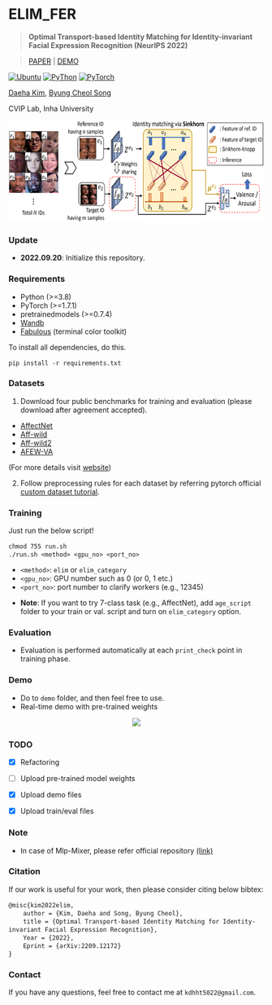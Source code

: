 # ELIM_FER

> **Optimal Transport-based Identity Matching for Identity-invariant Facial Expression Recognition (NeurIPS 2022)**<br>

> [PAPER](https://arxiv.org/abs/2209.12172) | [DEMO](https://github.com/kdhht2334/ELIM_FER/tree/main/demo)

<a href="https://releases.ubuntu.com/16.04/"><img alt="Ubuntu" src="https://img.shields.io/badge/Ubuntu-16.04-green"></a>
<a href="https://www.python.org/downloads/release/python-370/"><img alt="PyThon" src="https://img.shields.io/badge/Python-v3.8-blue"></a>
<a href="https://pytorch.org/get-started/locally/"><img alt="PyTorch" src="https://img.shields.io/badge/PyTorch-ee4c2c?logo=pytorch&logoColor=white"></a>



[Daeha Kim](https://scholar.google.co.kr/citations?user=PVt7f0YAAAAJ&hl=ko), [Byung Cheol Song](https://scholar.google.co.kr/citations?user=yo-cOtMAAAAJ&hl=ko)

CVIP Lab, Inha University

<p align="center">
<img src="https://github.com/kdhht2334/ELIM_FER/blob/main/pics/main.png" height="200", width="3000"/>
</p>

### Update

- __2022.09.20__: Initialize this repository.


### Requirements

- Python (>=3.8)
- PyTorch (>=1.7.1)
- pretrainedmodels (>=0.7.4)
- [Wandb](https://wandb.ai/)
- [Fabulous](https://github.com/jart/fabulous) (terminal color toolkit)

To install all dependencies, do this.

```
pip install -r requirements.txt
```

### Datasets

1. Download four public benchmarks for training and evaluation (please download after agreement accepted).

  - [AffectNet](http://mohammadmahoor.com/affectnet/)
  - [Aff-wild](https://ibug.doc.ic.ac.uk/resources/first-affect-wild-challenge/) 
  - [Aff-wild2](https://ibug.doc.ic.ac.uk/resources/aff-wild2/)
  - [AFEW-VA](https://ibug.doc.ic.ac.uk/resources/afew-va-database/)
 
 (For more details visit [website](https://ibug.doc.ic.ac.uk/))

2. Follow preprocessing rules for each dataset by referring pytorch official [custom dataset tutorial](https://pytorch.org/tutorials/beginner/data_loading_tutorial.html).

### Training

Just run the below script!
```
chmod 755 run.sh
./run.sh <method> <gpu_no> <port_no> 
```
- `<method>`: `elim` or `elim_category`
- `<gpu_no>`: GPU number such as 0 (or 0, 1 etc.)
- `<port_no>`: port number to clarify workers (e.g., 12345)
* __Note__: If you want to try 7-class task (e.g., AffectNet), add `age_script` folder to your train or val. script and turn on `elim_category` option.

### Evaluation
- Evaluation is performed automatically at each `print_check` point in training phase.

### Demo

- Do to `demo` folder, and then feel free to use.
- Real-time demo with pre-trained weights
<p align="center">
<img src="https://github.com/kdhht2334/ELIM_FER/blob/main/demo/demo_vid.gif" height="320"/>
</p>


### TODO
- [x] Refactoring
- [ ] Upload pre-trained model weights
- [x] Upload demo files
- [x] Upload train/eval files


### Note
- In case of Mlp-Mixer, please refer official repository [(link)](https://github.com/google-research/vision_transformer#mlp-mixer)



### Citation

If our work is useful for your work, then please consider citing below bibtex:


	@misc{kim2022elim,
        author = {Kim, Daeha and Song, Byung Cheol},
        title = {Optimal Transport-based Identity Matching for Identity-invariant Facial Expression Recognition},
        Year = {2022},
        Eprint = {arXiv:2209.12172}
    }


### Contact
If you have any questions, feel free to contact me at `kdhht5022@gmail.com`.


